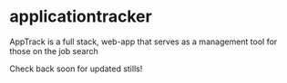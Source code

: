 # applicationtracker
AppTrack is a full stack, web-app that serves as a management tool for those on the job search

Check back soon for updated stills!


